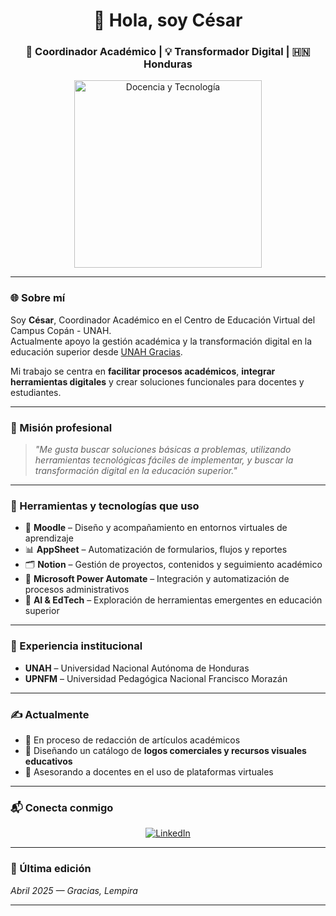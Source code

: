 <h1 align="center">👋 Hola, soy César</h1>
<h3 align="center">📘 Coordinador Académico | 💡 Transformador Digital | 🇭🇳 Honduras</h3>

<p align="center">
  <img src="https://media3.giphy.com/media/v1.Y2lkPTc5MGI3NjExMTIxeTg3ZjM4Z3d6N2NnZ201ZjJsMHdrbXNiOGZxbTBidXg0Y2QwaSZlcD12MV9pbnRlcm5hbF9naWZfYnlfaWQmY3Q9Zw/qgQUggAC3Pfv687qPC/giphy.gif" width="300" alt="Docencia y Tecnología">
</p>

---

### 🌐 Sobre mí

Soy **César**, Coordinador Académico en el Centro de Educación Virtual del Campus Copán - UNAH.  
Actualmente apoyo la gestión académica y la transformación digital en la educación superior desde <a href="https://www.facebook.com/UNAHGracias" target="_blank">UNAH Gracias</a>.

Mi trabajo se centra en **facilitar procesos académicos**, **integrar herramientas digitales** y crear soluciones funcionales para docentes y estudiantes.

---

### 🧭 Misión profesional

> _"Me gusta buscar soluciones básicas a problemas, utilizando herramientas tecnológicas fáciles de implementar, y buscar la transformación digital en la educación superior."_

---

### 🔧 Herramientas y tecnologías que uso

- 🧩 **Moodle** – Diseño y acompañamiento en entornos virtuales de aprendizaje  
- 📊 **AppSheet** – Automatización de formularios, flujos y reportes  
- 🗂 **Notion** – Gestión de proyectos, contenidos y seguimiento académico  
- 🤖 **Microsoft Power Automate** – Integración y automatización de procesos administrativos  
- 🧠 **AI & EdTech** – Exploración de herramientas emergentes en educación superior

---

### 📌 Experiencia institucional

- **UNAH** – Universidad Nacional Autónoma de Honduras  
- **UPNFM** – Universidad Pedagógica Nacional Francisco Morazán

---

### ✍️ Actualmente

- 📝 En proceso de redacción de artículos académicos  
- 🎨 Diseñando un catálogo de **logos comerciales y recursos visuales educativos**  
- 🤝 Asesorando a docentes en el uso de plataformas virtuales

---

### 📬 Conecta conmigo

<p align="center">
  <a href="https://www.linkedin.com/in/tuusuario" target="_blank">
    <img src="[https://img.icons8.com/doodle/40/000000/linkedin--v2.png](https://www.linkedin.com/in/cesarpineda1307/)" alt="LinkedIn" />
  </a>
</p>

---

### 📅 Última edición

_Abril 2025 — Gracias, Lempira_

---
